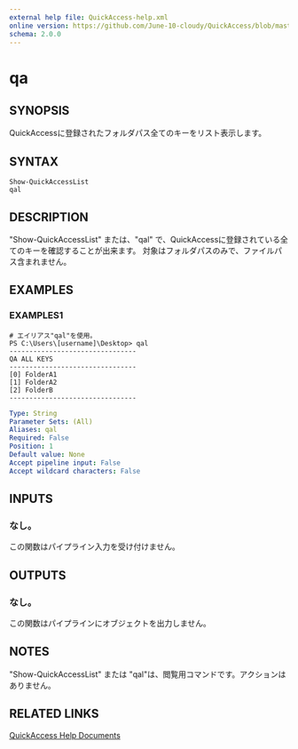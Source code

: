 ```yaml
---
external help file: QuickAccess-help.xml
online version: https://github.com/June-10-cloudy/QuickAccess/blob/master/help/ja-JP/QuickAccess-help.xml
schema: 2.0.0
---
```

# qa
## SYNOPSIS
QuickAccessに登録されたフォルダパス全てのキーをリスト表示します。
## SYNTAX
```
Show-QuickAccessList
qal
```
## DESCRIPTION
"Show-QuickAccessList" または、"qal" で、QuickAccessに登録されている全てのキーを確認することが出来ます。
対象はフォルダパスのみで、ファイルパス含まれません。
## EXAMPLES
### EXAMPLES1
```
# エイリアス"qal"を使用。
PS C:\Users\[username]\Desktop> qal
--------------------------------
QA ALL KEYS
--------------------------------
[0] FolderA1
[1] FolderA2
[2] FolderB
--------------------------------
```
```yaml
Type: String
Parameter Sets: (All)
Aliases: qal
Required: False
Position: 1
Default value: None
Accept pipeline input: False
Accept wildcard characters: False
```
## INPUTS
### なし。
この関数はパイプライン入力を受け付けません。
## OUTPUTS
### なし。
この関数はパイプラインにオブジェクトを出力しません。
## NOTES
"Show-QuickAccessList" または "qal"は、閲覧用コマンドです。アクションはありません。
## RELATED LINKS
[QuickAccess Help Documents](https://github.com/June-10-cloudy/QuickAccess-Help)
